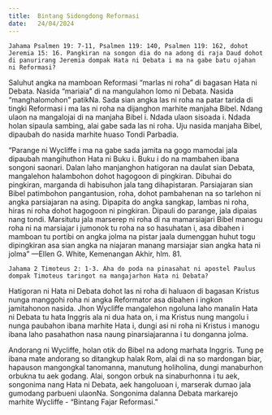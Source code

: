 ```yaml
---
title:  Bintang Sidongdong Reformasi
date:   24/04/2024
---
```


`Jahama Psalmen 19: 7-11, Psalmen 119: 140, Psalmen 119: 162, dohot Jeremia 15: 16. Pangkiran na songon dia do na adong di raja Daud dohot di panurirang Jeremia dompak Hata ni Debata i ma na gabe batu ojahan ni Reformasi?`

Saluhut angka na mamboan Reformasi “marlas ni roha” di bagasan Hata ni Debata. Nasida “mariaia” di na mangulahon lomo ni Debata. Nasida “manghalomohon” patikNa. Sada sian angka las ni roha na patar tarida di tingki Reformasi i ma las ni roha na dijanghon marhite manjaha Bibel. Ndang ulaon na mangalojai di na manjaha Bibel i. Ndada ulaon sisoada i. Ndada holan sipaula sambing, alai gabe sada las ni roha. Uju nasida manjaha Bibel, dipaubah do nasida marhite huaso Tondi Parbadia.

“Parange ni Wycliffe i ma na gabe sada jamita na gogo mamodai jala dipaubah mangihuthon Hata ni Buku i. Buku i do na mambahen ibana songoni saonari. Dalan laho manjanghon hatigoran na daulat sian Debata, mangalehon halambohon dohot hagogoon di pingkiran. Dibuhai do pingkiran, marganda di habisuhon jala tang dihapistaran. Parsiajaran sian Bibel patimbohon pangantusion, roha, dohot pambahenan na so tarlehon ni angka parsiajaran na asing. Dipapita do angka sangkap, lambas ni roha, hiras ni roha dohot hagogoon ni pingkiran. Dipauli do parange, jala dipaias nang tondi. Marsitutu jala marserep ni roha di na mamarsiajari Bibel manogu roha ni na marsiajar i jumonok tu roha na so hasuhatan i, asa dibahen i mamboan tu portibi on angka jolma na pistar jaala dumenggan huhut togu dipingkiran asa sian angka na niajaran manang marsiajar sian angka hata ni jolma” —Ellen G. White, Kemenangan Akhir, hlm. 81.

`Jahama 2 Timoteus 2: 1-3. Aha do poda na pinasahat ni apostel Paulus dompak Timoteus taringot na mangajarhon Hata ni Debata?`

Hatigoran ni Hata ni Debata dohot las ni roha di haluaon di bagasan Kristus nunga manggohi roha ni angka Reformator asa dibahen i ingkon jamitahonon nasida. Jhon Wycliffe mangalehon ngoluna laho manalin Hata ni Debata tu hata Inggris ala ni dua hata on, i ma Kristus nung mangolu i nunga paubahon ibana marhite Hata i, dungi asi ni roha ni Kristus i manogu ibana laho pasahathon nasa naung pinarsiajaranna i tu donganna jolma.

Andorang ni Wycliffe, holan otik do Bibel na adong marhata Inggris. Tung pe ibana mate andorang so ditangkup halak Rom, alai di na so mardongan biar, hapauson mangongkal tanomanna, manutung holiholina, dungi manaburhon orbukna tu aek godang. Alai, songon orbuk na sinaburhonna i tu aek, songonima nang Hata ni Debata, aek hangoluoan i, marserak dumao jala gumodang parbueni ulaonNa. Songonima dalanna Debata markarejo marhite Wycliffe - “Bintang Fajar Reformasi.”